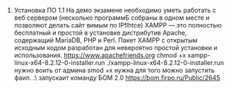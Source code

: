 1. Установка ПО
1.1 На демо экзамене необходимо уметь работать с веб сервером (несколько программБ собраны в одном месте и позволяют делать сайт вимым по IPflhtce)
XAMPP — это полностью бесплатный и простой в установке дистрибутив Apache, содержащий MariaDB, PHP и Perl. Пакет XAMPP с открытым исходным кодом разработан для невероятно простой установки и использования. https://www.apachefriends.org
chmod +x xampp-linux-x64-8.2.12-0-installer.run 
./xampp-linux-x64-8.2.12-0-installer.run
нужно воить от админа 
smod +x нужна для того можно запустить фаил. .\ запускаит команду
БОМ 2.0 https://bom.firpo.ru/Public/2645
